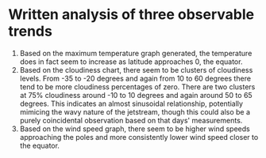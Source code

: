 # Written analysis of three observable trends
1) Based on the maximum temperature graph generated, the temperature does in fact seem to increase as latitude approaches 0, the equator.
2) Based on the cloudiness chart, there seem to be clusters of cloudiness levels. From -35 to -20 degrees and again from 10 to 60 degrees there tend to be more cloudiness percentages of zero. There are two clusters at 75% cloudiness around -10 to 10 degrees and again around 50 to 65 degrees. This indicates an almost sinusoidal relationship, potentially mimicing the wavy nature of the jetstream, though this could also be a purely coincidental observation based on that days' measurements.
3) Based on the wind speed graph, there seem to be higher wind speeds approaching the poles and more consistently lower wind speed closer to the equator.